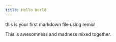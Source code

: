 ```yaml
---
title: Hello World
---
```


this is your first markdown file using remix!

This is awesomness and madness mixed together.
